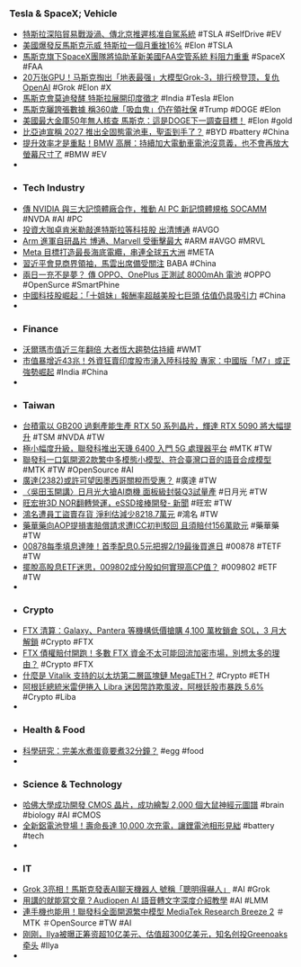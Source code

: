 ### Tesla & SpaceX; Vehicle
- [特斯拉深陷貿易戰漩渦、傳北京推遲核准自駕系統](https://www.moneydj.com/kmdj/news/newsviewer.aspx?a=8eb14257-4e5c-4b99-9f60-b7a05fa038b2) #TSLA #SelfDrive #EV
- [美國爆發反馬斯克示威 特斯拉一個月重挫16%](https://news.cnyes.com/news/id/5864943) #Elon #TSLA
- [馬斯克旗下SpaceX團隊將協助革新美國FAA空管系統 料阻力重重](http://www.aastocks.com/tc/stocks/news/aafn-news/NOW.1418104/2) #SpaceX #FAA
- [20万张GPU！马斯克掏出「地表最强」大模型Grok-3，排行榜登顶，复仇OpenAI](https://www.jiqizhixin.com/articles/2025-02-18-8) #Grok #Elon #X
- [馬斯克會莫迪發酵 特斯拉展開印度徵才](https://today.line.me/tw/v2/article/1D73PoE) #India #Tesla #Elon
- [馬斯克曬誇張數據 稱360歲「吸血鬼」仍在領社保](https://news.cnyes.com/news/id/5865332) #Trump #DOGE #Elon
- [美國最大金庫50年無人核查 馬斯克：這是DOGE下一調查目標！](https://www.sinotrade.com.tw/richclub/news/67b3feba31c1ba247aeae08e) #Elon #gold
- [比亞迪宣稱 2027 推出全固態電池車，聖盃到手了？](https://technews.tw/2025/02/18/byd-all-solid-state-ev-2027/) #BYD #battery #China
- [提升效率才是重點！BMW 高層：持續加大電動車電池沒意義，也不會再放大螢幕尺寸了](https://www.ddcar.com.tw/article/39658) #BMW #EV
-
- ### Tech Industry
- [傳 NVIDIA 與三大記憶體廠合作，推動 AI PC 新記憶體規格 SOCAMM](https://technews.tw/2025/02/18/nvidia-sk-hynix-samsung-micron-new-socamm-memory-standard/) #NVDA #AI #PC
- [投資大咖卓肯米勒敲進特斯拉等科技股 出清博通](https://finance.technews.tw/2025/02/18/stanley-druckenmiller-bought-tesla-and-these-tech-stocks-last-quarter/) #AVGO
- [Arm 進軍自研晶片 博通、Marvell 受衝擊最大](https://technews.tw/2025/02/18/broadcom-and-marvell-could-be-the-big-losers-if-arm-moves-into-chipmaking/) #ARM #AVGO #MRVL
- [Meta 目標打造最長海底電纜，串連全球五大洲](https://technews.tw/2025/02/18/unlocking-global-ai-potential-with-next-generation-subsea-infrastructure/) #META
- [習近平會見商界領袖，馬雲出席備受關注](https://cn.nytimes.com/china/20250218/china-xi-jinping-jack-ma/zh-hant/) BABA #China
- [兩日一充不是夢？ 傳 OPPO、OnePlus 正測試 8000mAh 電池](https://m.eprice.com.tw/mobile/talk/4693/5814688/1) #OPPO #OpenSurce #SmartPhine
- [中國科技股崛起：「十姐妹」報酬率超越美股七巨頭 估值仍具吸引力](https://news.cnyes.com/news/id/5865296) #China
-
- ### Finance
- [沃爾瑪市值近三年翻倍 大者恆大趨勢估持續](https://finance.technews.tw/2025/02/18/what-analysts-think-of-walmart-stock-ahead-of-earnings/) #WMT
- [市值暴增近43兆！外資狂賣印度股市湧入陸科技股 專家：中國版「M7」或正強勢崛起](https://news.cnyes.com/news/id/5864807) #India #China
-
- ### Taiwan
- [台積電以 GB200 過剩產能生產 RTX 50 系列晶片，輝達 RTX 5090 將大幅提升](https://technews.tw/2025/02/18/tsmc-produces-rtx-50-series-chips-with-gb200-excess-capacity/) #TSM #NVDA #TW
- [極小幅度升級，聯發科推出天璣 6400 入門 5G 處理器平台](https://m.eprice.com.tw/mobile/talk/102/5814679/1) #MTK #TW
- [聯發科一口氣開源2款繁中多模態小模型、符合臺灣口音的語音合成模型](https://www.ithome.com.tw/news/167427) #MTK #TW #OpenSource #AI
- [廣達(2382)或許可望因墨西哥關稅而受惠？](https://uanalyze.com.tw/articles/6114410606) #廣達 #TW
- [〈吳田玉開講〉日月光大搶AI商機 面板級封裝Q3試量產](https://news.cnyes.com/news/id/5865099) #日月光 #TW
- [旺宏拚3D NOR翻轉營運，eSSD接棒開發- 新聞](https://www.moneydj.com/kmdj/news/newsviewer.aspx?a=792f4e76-995b-433b-9803-06dc3b7c527f) #旺宏 #TW
- [鴻名遭員工盜賣存貨 淨利估減少8218.7萬元](https://news.cnyes.com/news/id/5864737) #鴻名 #TW
- [藥華藥向AOP提損害賠償請求遭ICC初判駁回 且須賠付156萬歐元](https://news.cnyes.com/news/id/5864738) #藥華藥 #TW
- [00878每季填息達陣！首季配息0.5元把握2/19最後買進日](https://news.cnyes.com/news/id/5864538) #00878 #TETF #TW
- [擺脫高股息ETF迷思，009802成分股如何實現高CP值？](https://www.sinotrade.com.tw/richclub/Decoding_Stock/video/擺脫高股息ETF迷思-009802成分股如何實現高CP值--67a2f7cae72b7417e4b0b354) #009802 #ETF #TW
-
- ### Crypto
- [FTX 清算：Galaxy、Pantera 等機構低價搶購 4,100 萬枚鎖倉 SOL，3 月大解鎖](https://abmedia.io/ftx-galaxy-pantera-sol-unlock) #Crypto #FTX
- [FTX 債權賠付開跑！多數 FTX 資金不太可能回流加密市場，別想太多的理由？](https://abmedia.io/ftx-claim-not-return-to-market) #Crypto #FTX
- [什麼是 Vitalik 支持的以太坊第二層區塊鏈 MegaETH？](https://www.kucoin.com/zh-hant/learn/crypto/what-is-megaeth-vitalik-buterin-backed-ethereum-layer-2-blockchain) #Crypto #ETH
- [阿根廷總統米雷伊捲入 Libra 迷因幣詐欺風波，阿根廷股市暴跌 5.6%](https://www.techbang.com/posts/121479-argentine-stock-market-resident-milei-gets-caught-up-in-libra) #Crypto #Liba
-
- ### Health & Food
- [科學研究：完美水煮蛋竟要煮32分鐘？](https://www.natgeomedia.com/science/article/content-17917.html) #egg #food
-
- ### Science & Technology
- [哈佛大學成功開發 CMOS 晶片，成功繪製 2,000 個大鼠神經元圖譜](https://technews.tw/2025/02/17/harvard-team-built-a-cmos-chip/) #brain #biology #AI #CMOS
- [全新鋁電池登場！壽命長達 10,000 次充電，讓鋰電池相形見絀](https://www.supermoto8.com/articles/14830) #battery #tech
-
- ### IT
- [Grok 3亮相！馬斯克發表AI聊天機器人 號稱「聰明得嚇人」](https://tw.news.yahoo.com/grok-3亮相！馬斯克發表ai聊天機器人-號稱「聰明得嚇人」-055447065.html) #AI #Grok
- [用講的就能寫文章？Audiopen AI 語音轉文字深度介紹教學](https://readingoutpost.com/audiopen-ai/) #AI #LMM
- [連手機也能用！聯發科全面開源繁中模型 MediaTek Research Breeze 2](https://www.inside.com.tw/article/37577-mediatek-opens-source-code-for-chinese-language-model-research-breeze-2) ＃MTK ＃OpenSource #TW #AI
- [刚刚，Ilya被曝正筹资超10亿美元、估值超300亿美元，知名创投Greenoaks牵头](https://www.jiqizhixin.com/articles/2025-02-18) #Ilya
-
